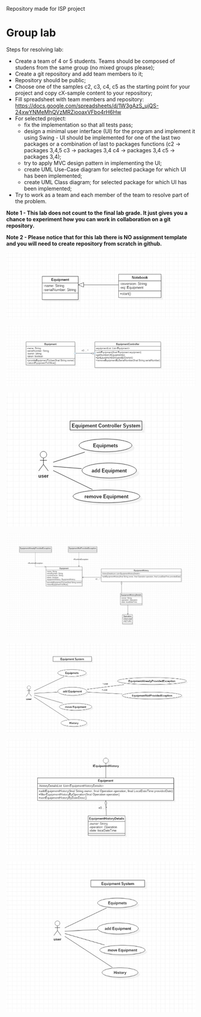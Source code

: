 Repository made for ISP project



# Group lab

Steps for resolving lab:
- Create a team of 4 or 5 students. Teams should be composed of studens from the same group (no mixed groups please);
- Create a git repository and add team members to it;
- Repository should be public;
- Choose one of the samples c2, c3, c4, c5 as the starting point for your project and copy cX-sample content to your repository;
- Fill spreadsheet with team members and repository: https://docs.google.com/spreadsheets/d/1W3gAzS_ujQS-24xwYNMeMhQVzMRZiooaxVFbo4rH6Hw
- For selected project:
    * fix the implementation so that all tests pass;
    * design a minimal user interface (UI) for the program and implement it using Swing - UI should be implemented for one of the last two packages or a combination of last to packages functions (c2 -> packages 3,4,5 c3 -> packages 3,4 c4 -> packages 3,4 c5 -> packages 3,4);
    * try to apply MVC design pattern in implementing the UI;
    * create UML Use-Case diagram for selected package for which UI has been implemented;
    * create UML Class diagram; for selected package for which UI has been implemented;
- Try to work as a team and each member of the team to resolve part of the problem.

**Note 1 - This lab does not count to the final lab grade. It just gives you a chance to experiment how you can work in collaboration on a git repository.**

**Note 2 - Please notice that for this lab there is NO assignment template and you will need to create repository from scratch in github.**    


![Class Diagram exercise 2](docs/CD2.jpg)

![Class Diagram exercise 3](docs/ClassDiagram3.jpg)

![Use Case Diagram exercise 3](docs/UseCase3.jpg)

![Class Diagram exercise 4](docs/ClassDiagram4.jpg)

![Use Case Diagram exercise 4](docs/UseCase4.jpg)

![Class Diagram exercise 5](docs/ClassDiagram5.jpg)

![Use Case Diagram exercise 5](docs/UseCase5.jpg)
